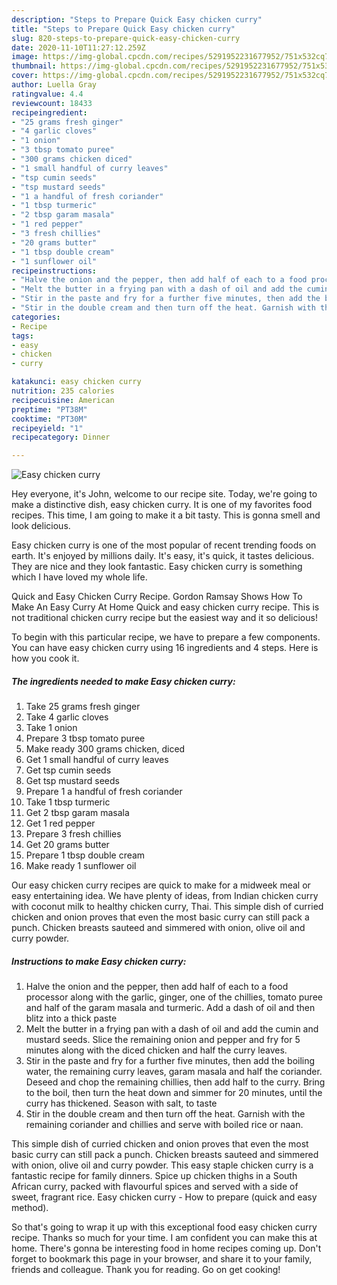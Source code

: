 ```yaml
---
description: "Steps to Prepare Quick Easy chicken curry"
title: "Steps to Prepare Quick Easy chicken curry"
slug: 820-steps-to-prepare-quick-easy-chicken-curry
date: 2020-11-10T11:27:12.259Z
image: https://img-global.cpcdn.com/recipes/5291952231677952/751x532cq70/easy-chicken-curry-recipe-main-photo.jpg
thumbnail: https://img-global.cpcdn.com/recipes/5291952231677952/751x532cq70/easy-chicken-curry-recipe-main-photo.jpg
cover: https://img-global.cpcdn.com/recipes/5291952231677952/751x532cq70/easy-chicken-curry-recipe-main-photo.jpg
author: Luella Gray
ratingvalue: 4.4
reviewcount: 18433
recipeingredient:
- "25 grams fresh ginger"
- "4 garlic cloves"
- "1 onion"
- "3 tbsp tomato puree"
- "300 grams chicken diced"
- "1 small handful of curry leaves"
- "tsp cumin seeds"
- "tsp mustard seeds"
- "1 a handful of fresh coriander"
- "1 tbsp turmeric"
- "2 tbsp garam masala"
- "1 red pepper"
- "3 fresh chillies"
- "20 grams butter"
- "1 tbsp double cream"
- "1 sunflower oil"
recipeinstructions:
- "Halve the onion and the pepper, then add half of each to a food processor along with the garlic, ginger, one of the chillies, tomato puree and half of the garam masala and turmeric. Add a dash of oil and then blitz into a thick paste"
- "Melt the butter in a frying pan with a dash of oil and add the cumin and mustard seeds. Slice the remaining onion and pepper and fry for 5 minutes along with the diced chicken and half the curry leaves."
- "Stir in the paste and fry for a further five minutes, then add the boiling water, the remaining curry leaves, garam masala and half the coriander. Deseed and chop the remaining chillies, then add half to the curry. Bring to the boil, then turn the heat down and simmer for 20 minutes, until the curry has thickened. Season with salt, to taste"
- "Stir in the double cream and then turn off the heat. Garnish with the remaining coriander and chillies and serve with boiled rice or naan."
categories:
- Recipe
tags:
- easy
- chicken
- curry

katakunci: easy chicken curry 
nutrition: 235 calories
recipecuisine: American
preptime: "PT38M"
cooktime: "PT30M"
recipeyield: "1"
recipecategory: Dinner

---
```



![Easy chicken curry](https://img-global.cpcdn.com/recipes/5291952231677952/751x532cq70/easy-chicken-curry-recipe-main-photo.jpg)

Hey everyone, it's John, welcome to our recipe site. Today, we're going to make a distinctive dish, easy chicken curry. It is one of my favorites food recipes. This time, I am going to make it a bit tasty. This is gonna smell and look delicious.

Easy chicken curry is one of the most popular of recent trending foods on earth. It's enjoyed by millions daily. It's easy, it's quick, it tastes delicious. They are nice and they look fantastic. Easy chicken curry is something which I have loved my whole life.

Quick and Easy Chicken Curry Recipe. Gordon Ramsay Shows How To Make An Easy Curry At Home Quick and easy chicken curry recipe. This is not traditional chicken curry recipe but the easiest way and it so delicious!


To begin with this particular recipe, we have to prepare a few components. You can have easy chicken curry using 16 ingredients and 4 steps. Here is how you cook it.

<!--inarticleads1-->

##### The ingredients needed to make Easy chicken curry:

1. Take 25 grams fresh ginger
1. Take 4 garlic cloves
1. Take 1 onion
1. Prepare 3 tbsp tomato puree
1. Make ready 300 grams chicken, diced
1. Get 1 small handful of curry leaves
1. Get tsp cumin seeds
1. Get tsp mustard seeds
1. Prepare 1 a handful of fresh coriander
1. Take 1 tbsp turmeric
1. Get 2 tbsp garam masala
1. Get 1 red pepper
1. Prepare 3 fresh chillies
1. Get 20 grams butter
1. Prepare 1 tbsp double cream
1. Make ready 1 sunflower oil


Our easy chicken curry recipes are quick to make for a midweek meal or easy entertaining idea. We have plenty of ideas, from Indian chicken curry with coconut milk to healthy chicken curry, Thai. This simple dish of curried chicken and onion proves that even the most basic curry can still pack a punch. Chicken breasts sauteed and simmered with onion, olive oil and curry powder. 

<!--inarticleads2-->

##### Instructions to make Easy chicken curry:

1. Halve the onion and the pepper, then add half of each to a food processor along with the garlic, ginger, one of the chillies, tomato puree and half of the garam masala and turmeric. Add a dash of oil and then blitz into a thick paste
1. Melt the butter in a frying pan with a dash of oil and add the cumin and mustard seeds. Slice the remaining onion and pepper and fry for 5 minutes along with the diced chicken and half the curry leaves.
1. Stir in the paste and fry for a further five minutes, then add the boiling water, the remaining curry leaves, garam masala and half the coriander. Deseed and chop the remaining chillies, then add half to the curry. Bring to the boil, then turn the heat down and simmer for 20 minutes, until the curry has thickened. Season with salt, to taste
1. Stir in the double cream and then turn off the heat. Garnish with the remaining coriander and chillies and serve with boiled rice or naan.


This simple dish of curried chicken and onion proves that even the most basic curry can still pack a punch. Chicken breasts sauteed and simmered with onion, olive oil and curry powder. This easy staple chicken curry is a fantastic recipe for family dinners. Spice up chicken thighs in a South African curry, packed with flavourful spices and served with a side of sweet, fragrant rice. Easy chicken curry - How to prepare (quick and easy method). 

So that's going to wrap it up with this exceptional food easy chicken curry recipe. Thanks so much for your time. I am confident you can make this at home. There's gonna be interesting food in home recipes coming up. Don't forget to bookmark this page in your browser, and share it to your family, friends and colleague. Thank you for reading. Go on get cooking!
